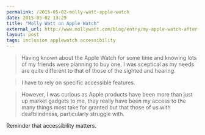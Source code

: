 ```yaml
---
permalink: /2015-05-02-molly-watt-apple-watch
date: 2015-05-02 13:29
title: "Molly Watt on Apple Watch"
external_url: http://www.mollywatt.com/blog/entry/my-apple-watch-after-5-days
layout: post
tags: inclusion applewatch accessibility 
---
```


>Having known about the Apple Watch for some time and knowing lots of my friends were planning to buy one, I was sceptical as my needs are quite different to that of those of the sighted and hearing.

>I have to rely on specific accessible features.

>However, I was curious as Apple products have been more than just up market gadgets to me, they really have been my access to the many things most take for granted but that those of us with deafblindness, particularly struggle with.

Reminder that accessibility matters.